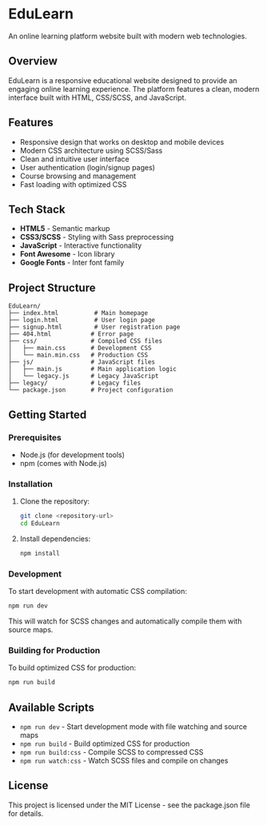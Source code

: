 # EduLearn

An online learning platform website built with modern web technologies.

## Overview

EduLearn is a responsive educational website designed to provide an engaging
online learning experience. The platform features a clean, modern interface
built with HTML, CSS/SCSS, and JavaScript.

## Features

- Responsive design that works on desktop and mobile devices
- Modern CSS architecture using SCSS/Sass
- Clean and intuitive user interface
- User authentication (login/signup pages)
- Course browsing and management
- Fast loading with optimized CSS

## Tech Stack

- **HTML5** - Semantic markup
- **CSS3/SCSS** - Styling with Sass preprocessing
- **JavaScript** - Interactive functionality
- **Font Awesome** - Icon library
- **Google Fonts** - Inter font family

## Project Structure

```
EduLearn/
├── index.html          # Main homepage
├── login.html          # User login page
├── signup.html         # User registration page
├── 404.html           # Error page
├── css/               # Compiled CSS files
│   ├── main.css       # Development CSS
│   └── main.min.css   # Production CSS
├── js/                # JavaScript files
│   ├── main.js        # Main application logic
│   └── legacy.js      # Legacy JavaScript
├── legacy/            # Legacy files
└── package.json       # Project configuration
```

## Getting Started

### Prerequisites

- Node.js (for development tools)
- npm (comes with Node.js)

### Installation

1. Clone the repository:

   ```bash
   git clone <repository-url>
   cd EduLearn
   ```

2. Install dependencies:
   ```bash
   npm install
   ```

### Development

To start development with automatic CSS compilation:

```bash
npm run dev
```

This will watch for SCSS changes and automatically compile them with source
maps.

### Building for Production

To build optimized CSS for production:

```bash
npm run build
```

## Available Scripts

- `npm run dev` - Start development mode with file watching and source maps
- `npm run build` - Build optimized CSS for production
- `npm run build:css` - Compile SCSS to compressed CSS
- `npm run watch:css` - Watch SCSS files and compile on changes

## License

This project is licensed under the MIT License - see the package.json file for
details.
